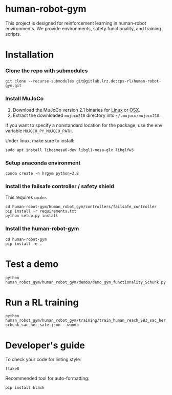 # human-robot-gym

This project is designed for reinforcement learning in human-robot environments.
We provide environments, safety functionality, and training scripts.

# Installation
### Clone the repo with submodules
```
git clone --recurse-submodules git@gitlab.lrz.de:cps-rl/human-robot-gym.git
```
### Install MuJoCo
1. Download the MuJoCo version 2.1 binaries for
   [Linux](https://mujoco.org/download/mujoco210-linux-x86_64.tar.gz) or
   [OSX](https://mujoco.org/download/mujoco210-macos-x86_64.tar.gz).
1. Extract the downloaded `mujoco210` directory into `~/.mujoco/mujoco210`.

If you want to specify a nonstandard location for the package,
use the env variable `MUJOCO_PY_MUJOCO_PATH`.

Under linux, make sure to install: 
```
sudo apt install libosmesa6-dev libgl1-mesa-glx libglfw3
```
### Setup anaconda environment
```
conda create -n hrgym python=3.8
```
### Install the failsafe controller / safety shield
This requires `cmake`.
```
cd human-robot-gym/human_robot_gym/controllers/failsafe_controller
pip install -r requirements.txt
python setup.py install
```
### Install the human-robot-gym
```
cd human-robot-gym
pip install -e .
```

# Test a demo
```
python human_robot_gym/human_robot_gym/demos/demo_gym_functionality_Schunk.py
```

# Run a RL training
```
python human_robot_gym/human_robot_gym/training/train_human_reach_SB3_sac_her.py schunk_sac_her_safe.json --wandb
```

# Developer's guide
To check your code for linting style:
```
flake8
```
Recommended tool for auto-formatting: 
```
pip install black
```
